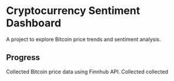 # Cryptocurrency Sentiment Dashboard
A project to explore Bitcoin price trends and sentiment analysis.

## Progress
Collected Bitcoin price data using Finnhub API.
Collected
collected
